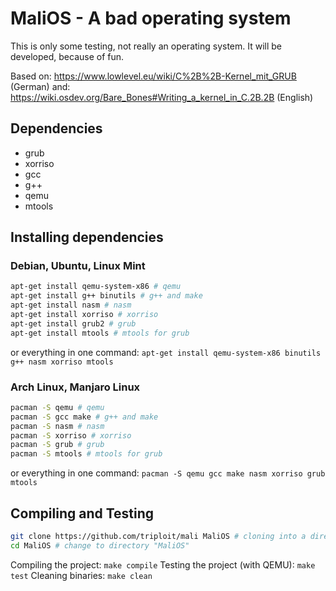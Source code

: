 # MaliOS - A bad operating system

This is only some testing, not really an operating system. It will be developed, because of fun.

Based on: https://www.lowlevel.eu/wiki/C%2B%2B-Kernel_mit_GRUB (German)
and: https://wiki.osdev.org/Bare_Bones#Writing_a_kernel_in_C.2B.2B (English)

## Dependencies

  * grub
  * xorriso
  * gcc
  * g++
  * qemu
  * mtools

## Installing dependencies

### Debian, Ubuntu, Linux Mint

```bash
apt-get install qemu-system-x86 # qemu
apt-get install g++ binutils # g++ and make
apt-get install nasm # nasm
apt-get install xorriso # xorriso
apt-get install grub2 # grub
apt-get install mtools # mtools for grub
```

or everything in one command: `apt-get install qemu-system-x86 binutils g++ nasm xorriso mtools`

### Arch Linux, Manjaro Linux

```bash
pacman -S qemu # qemu
pacman -S gcc make # g++ and make
pacman -S nasm # nasm
pacman -S xorriso # xorriso
pacman -S grub # grub
pacman -S mtools # mtools for grub
```

or everything in one command: `pacman -S qemu gcc make nasm xorriso grub mtools`

## Compiling and Testing

```bash
git clone https://github.com/triploit/mali MaliOS # cloning into a directory calles "MaliOS"
cd MaliOS # change to directory "MaliOS"
```

Compiling the project: `make compile`
Testing the project (with QEMU): `make test`
Cleaning binaries: `make clean`
